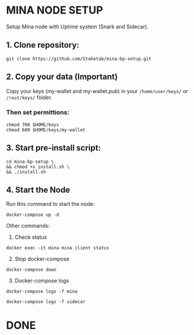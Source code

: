 # MINA NODE SETUP
Setup Mina node with Uptime system (Snark and Sidecar).

## 1. Clone repository:

```
git clone https://github.com/Staketab/mina-bp-setup.git
```
## 2. Copy your data (Important)

Copy your keys (my-wallet and my-wallet.pub) in your `/home/user/keys/` or `/root/keys/` folder.  

### Then set permittions:
```
chmod 700 $HOME/keys
chmod 600 $HOME/keys/my-wallet
```

## 3. Start pre-install script:
```
cd mina-bp-setup \
&& chmod +x install.sh \
&& ./install.sh
```
## 4. Start the Node
Run this command to start the node:  
```
docker-compose up -d
```

Other commands:
1. Check status
```
docker exec -it mina mina client status
```
2. Stop docker-compose
```
docker-compose down
```
3. Docker-compose logs
```
docker-compose logs -f mina
```
```
docker-compose logs -f sidecar
```

# DONE


